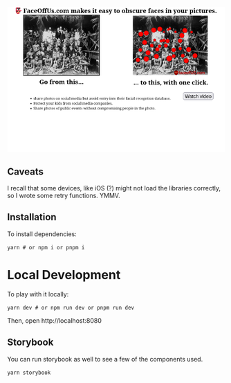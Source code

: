 ![Face Off](faceoff.png)

## Caveats

I recall that some devices, like iOS (?) might not load the libraries correctly, so I wrote some retry functions. YMMV.

## Installation

To install dependencies:

```
yarn # or npm i or pnpm i
```

# Local Development

To play with it locally:

```
yarn dev # or npm run dev or pnpm run dev
```

Then, open http://localhost:8080

## Storybook

You can run storybook as well to see a few of the components used.

```
yarn storybook
```


